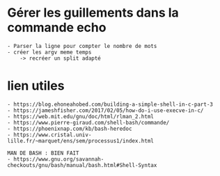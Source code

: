 # Gérer les guillements dans la commande echo

	- Parser la ligne pour compter le nombre de mots
	- créer les argv meme temps
		-> recréer un split adapté
	

#	lien utiles

	- https://blog.ehoneahobed.com/building-a-simple-shell-in-c-part-3
	- https://jameshfisher.com/2017/02/05/how-do-i-use-execve-in-c/
	- https://web.mit.edu/gnu/doc/html/rlman_2.html
	- https://www.pierre-giraud.com/shell-bash/commande/
	- https://phoenixnap.com/kb/bash-heredoc
	- https://www.cristal.univ-lille.fr/~marquet/ens/sem/processus1/index.html

	MAN DE BASH : BIEN FAIT
	- https://www.gnu.org/savannah-checkouts/gnu/bash/manual/bash.html#Shell-Syntax



